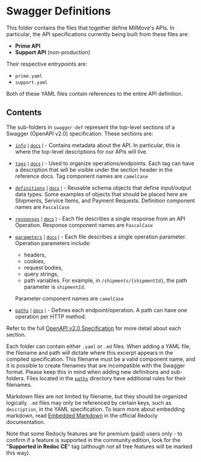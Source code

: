 # Swagger Definitions

This folder contains the files that together define MilMove's APIs. In particular, the API specifications currently
being built from these files are:

* **Prime API**
* **Support API** (non-production)

Their respective entrypoints are:

* `prime.yaml`
* `support.yaml`

Both of these YAML files contain references to the entire API definition.

## Contents

The sub-folders in `swagger-def` represent the top-level sections of a Swagger (OpenAPI v2.0) specification. These
sections are:

<!-- markdownlint-disable MD033 -->
* [`info`](info/) <small>[ [docs](https://github.com/OAI/OpenAPI-Specification/blob/main/versions/2.0.md#info-object) ]</small> -
  Contains metadata about the API. In particular, this is where the top-level descriptions for our APIs will live.

* [`tags`](tags/) <small>[ [docs](https://github.com/OAI/OpenAPI-Specification/blob/main/versions/2.0.md#tag-object) ]</small> -
  Used to organize operations/endpoints. Each tag can have a description that will be visible under the section header
  in the reference docs. Tag component names are `camelCase`

* [`definitions`](definitions/) <small>[ [docs](https://github.com/OAI/OpenAPI-Specification/blob/main/versions/2.0.md#schema-object) ]</small> -
  Reusable schema objects that define input/output data types. Some examples of objects that should be placed here are
  Shipments, Service Items, and Payment Requests. Definition component names are `PascalCase`

* [`responses`](responses/) <small>[ [docs](https://github.com/OAI/OpenAPI-Specification/blob/main/versions/2.0.md#response-object) ]</small> -
  Each file describes a single response from an API Operation. Response component names are `PascalCase`

* [`parameters`](parameters/) <small>[ [docs](https://github.com/OAI/OpenAPI-Specification/blob/main/versions/2.0.md#parameter-object) ]</small> -
  Each file describes a single operation parameter. Operation parameters include:
  * headers,
  * cookies,
  * request bodies,
  * query strings,
  * path variables. For example, in `/shipments/{shipmentId}`, the path parameter is `shipmentId`.

  Parameter component names are `camelCase`

* [`paths`](paths/) <small>[ [docs](https://github.com/OAI/OpenAPI-Specification/blob/main/versions/2.0.md#paths-object) ]</small> -
  Defines each endpoint/operation. A path can have one operation per HTTP method.

Refer to the full [OpenAPI v2.0 Specification](https://github.com/OAI/OpenAPI-Specification/blob/main/versions/2.0.md#openapi-specification)
for more detail about each section.

Each folder can contain either `.yaml` or `.md` files. When adding a YAML file, the filename and path will dictate where
this excerpt appears in the compiled specification. This filename must be a valid component name, and it is possible to
create filenames that are incompatible with the Swagger format. Please keep this in mind when adding new definitions and
sub-folders. Files located in the [`paths`](paths/README.md) directory have additional rules for their filenames.

Markdown files are not limited by filename, but they should be organized logically. `.md` files may only be referenced
by certain keys, such as `description`, in the YAML specification. To learn more about embedding markdown, read
[Embedded Markdown](https://redoc.ly/docs/api-reference-docs/embedded-markdown/) in the official Redocly documentation.

Note that some Redocly features are for premium (paid) users only - to confirm if a feature is supported in the
community edition, look for the "**Supported in Redoc CE**" tag (although not all free features will be marked this way).
